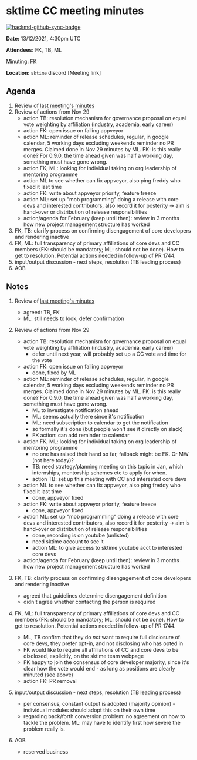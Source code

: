 # sktime CC meeting minutes

[![hackmd-github-sync-badge](https://hackmd.io/y1OcL1QMQLiZjRwVB0t0RQ/badge)](https://hackmd.io/y1OcL1QMQLiZjRwVB0t0RQ)

**Date:** 
13/12/2021, 4:30pm UTC

**Attendees:** 
FK, TB, ML

Minuting: FK

**Location:** `sktime` discord
[Meeting link]

## Agenda
1. Review of [last meeting's minutes](https://github.com/sktime/community-org/tree/main/community_council/previous_meetings)
2. Review of actions from Nov 29
    * action TB: resolution mechanism for governance proposal on equal vote weighting by affiliation (industry, academia, early career)
    * action FK: open issue on failing appveyor
    * action ML: reminder of release schedules, regular, in google calendar, 5 working days excluding weekends reminder no PR merges. Claimed done in Nov 29 minutes by ML. FK: is this really done? For 0.9.0, the time ahead given was half a working day, something must have gone wrong.
    * action FK, ML: looking for individual taking on org leadership of mentoring programme
    * action ML to see whether can fix appveyor, also ping freddy who fixed it last time
    * action FK: write about appveyor priority, feature freeze
    * action ML: set up "mob programming" doing a release with core devs and interested contributors, also record it for posterity -> aim is hand-over or distribution of release responsibilities
    * action/agenda for February (keep until then): review in 3 months how new project management structure has worked
3. FK, TB: clarify process on confirming disengagement of core developers and rendering inactive
4. FK, ML: full transparency of primary affiliations of core devs and CC members (FK: should be mandatory; ML: should not be done). How to get to resolution. Potential actions needed in follow-up of PR 1744.
5. input/output discussion - next steps, resolution (TB leading process)
6. AOB


## Notes
1. Review of [last meeting's minutes](https://github.com/sktime/community-org/tree/main/community_council/previous_meetings)
    * agreed: TB, FK
    * ML: still needs to look, defer confirmation
3. Review of actions from Nov 29
    * action TB: resolution mechanism for governance proposal on equal vote weighting by affiliation (industry, academia, early career)
        * defer until next year, will probably set up a CC vote and time for the vote
    * action FK: open issue on failing appveyor
        * done, fixed by ML
    * action ML: reminder of release schedules, regular, in google calendar, 5 working days excluding weekends reminder no PR merges. Claimed done in Nov 29 minutes by ML. FK: is this really done? For 0.9.0, the time ahead given was half a working day, something must have gone wrong.
        * ML to investigate notification ahead
        * ML: seems actually there since it's notification
        * ML: need subscription to calendar to get the notification
        * so formally it's done (but people won't see it directly on slack)
        * FK action: can add reminder to calendar
    * action FK, ML: looking for individual taking on org leadership of mentoring programme
        * no one has raised their hand so far, fallback might be FK. Or MW (not here today)?
        * TB: need strategy/planning meeting on this topic in Jan, which internships, mentorship schemes etc to apply for when.
        * action TB: set up this meeting with CC and interested core devs
    * action ML to see whether can fix appveyor, also ping freddy who fixed it last time
        * done, appveyor fixed
    * action FK: write about appveyor priority, feature freeze
        * done, appveyor fixed
    * action ML: set up "mob programming" doing a release with core devs and interested contributors, also record it for posterity -> aim is hand-over or distribution of release responsibilities
        * done, recording is on youtube (unlisted)
        * need sktime account to see it
        * action ML: to give access to sktime youtube acct to interested core devs
    * action/agenda for February (keep until then): review in 3 months how new project management structure has worked

3. FK, TB: clarify process on confirming disengagement of core developers and rendering inactive
    * agreed that guidelines determine disengagement definition
    * didn't agree whether contacting the person is required
5. FK, ML: full transparency of primary affiliations of core devs and CC members (FK: should be mandatory; ML: should not be done). How to get to resolution. Potential actions needed in follow-up of PR 1744.
    * ML, TB confirm that they do *not* want to require full disclosure of core devs, they prefer opt-in, and not disclosing who has opted in
    * FK would like to require all affiliations of CC and core devs to be disclosed, explicitly, on the sktime team webpage
    * FK happy to join the consensus of core developer majority, since it's clear how the vote would end - as long as positions are clearly minuted (see above)
    * action FK: PR removal
7. input/output discussion - next steps, resolution (TB leading process)
    * per consensus, constant output is adopted (majority opinion) - individual modules should adopt this on their own time
    * regarding back/forth conversion problem: no agreement on how to tackle the problem. ML: may have to identify first how severe the problem really is.
9. AOB
    * reserved business
